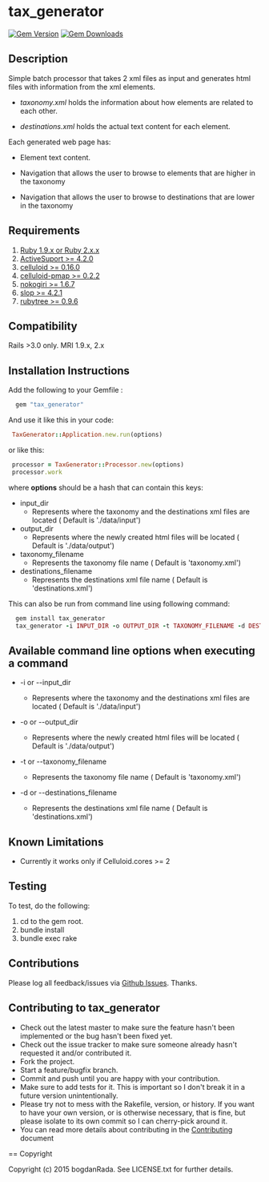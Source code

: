 tax_generator
=============

[![Gem Version](https://badge.fury.io/rb/tax_generator.svg)](http://badge.fury.io/rb/tax_generator) [![Gem Downloads](https://ruby-gem-downloads-badge.herokuapp.com/tax_generator?type=total)](https://github.com/bogdanRada/tax_generator)

Description
-----------

Simple batch processor that takes 2 xml files as input and generates html files with information from the xml elements.

-	*taxonomy.xml* holds the information about how elements are related to each other.

-	*destinations.xml* holds the actual text content for each element.

Each generated web page has:

-	Element text content.

-	Navigation that allows the user to browse to elements that are higher in the taxonomy

-	Navigation that allows the user to browse to destinations that are lower in the taxonomy

Requirements
------------

1.	[Ruby 1.9.x or Ruby 2.x.x](http://www.ruby-lang.org)
2.	[ActiveSuport >= 4.2.0](https://rubygems.org/gems/activesupport)
3.	[celluloid >= 0.16.0](https://github.com/celluloid/celluloid)
4.	[celluloid-pmap >= 0.2.2](https://github.com/jwo/celluloid-pmap)
5.	[nokogiri >= 1.6.7](https://github.com/sparklemotion/nokogiri)
6.	[slop >= 4.2.1](https://github.com/leejarvis/slop)
7.	[rubytree >= 0.9.6](https://github.com/evolve75/RubyTree)

Compatibility
-------------

Rails >3.0 only. MRI 1.9.x, 2.x

Installation Instructions
-------------------------

Add the following to your Gemfile :

```ruby
  gem "tax_generator"
```

And use it like this in your code:

```ruby
 TaxGenerator::Application.new.run(options)
```

or like this:

```ruby
 processor = TaxGenerator::Processor.new(options)
 processor.work
```

where **options** should be a hash that can contain this keys:

-	input_dir
	-	Represents where the taxonomy and the destinations xml files are located ( Default is './data/input')
-	output_dir
	-	Represents where the newly created html files will be located ( Default is './data/output')
-	taxonomy_filename
	-	Represents the taxonomy file name ( Default is 'taxonomy.xml')
-	destinations_filename
	-	Represents the destinations xml file name ( Default is 'destinations.xml')

This can also be run from command line using following command:

```ruby
  gem install tax_generator
  tax_generator -i INPUT_DIR -o OUTPUT_DIR -t TAXONOMY_FILENAME -d DESTINATIONS_FILENAME
```

Available command line options when executing a command
-------------------------------------------------------

-	-i or --input_dir

	-	Represents where the taxonomy and the destinations xml files are located ( Default is './data/input')

-	-o or --output_dir

	-	Represents where the newly created html files will be located ( Default is './data/output')

-	-t or --taxonomy_filename

	-	Represents the taxonomy file name ( Default is 'taxonomy.xml')

-	-d or --destinations_filename

	-	Represents the destinations xml file name ( Default is 'destinations.xml')

Known Limitations
-----------------

-	Currently it works only if Celluloid.cores >= 2

Testing
-------

To test, do the following:

1.	cd to the gem root.
2.	bundle install
3.	bundle exec rake

Contributions
-------------

Please log all feedback/issues via [Github Issues](http://github.com/bogdanRada/tax_generator/issues). Thanks.

Contributing to tax_generator
-----------------------------

-	Check out the latest master to make sure the feature hasn't been implemented or the bug hasn't been fixed yet.
-	Check out the issue tracker to make sure someone already hasn't requested it and/or contributed it.
-	Fork the project.
-	Start a feature/bugfix branch.
-	Commit and push until you are happy with your contribution.
-	Make sure to add tests for it. This is important so I don't break it in a future version unintentionally.
-	Please try not to mess with the Rakefile, version, or history. If you want to have your own version, or is otherwise necessary, that is fine, but please isolate to its own commit so I can cherry-pick around it.
-	You can read more details about contributing in the [Contributing](https://github.com/bogdanRada/tax_generator/blob/master/CONTRIBUTING.md) document

== Copyright

Copyright (c) 2015 bogdanRada. See LICENSE.txt for further details.
